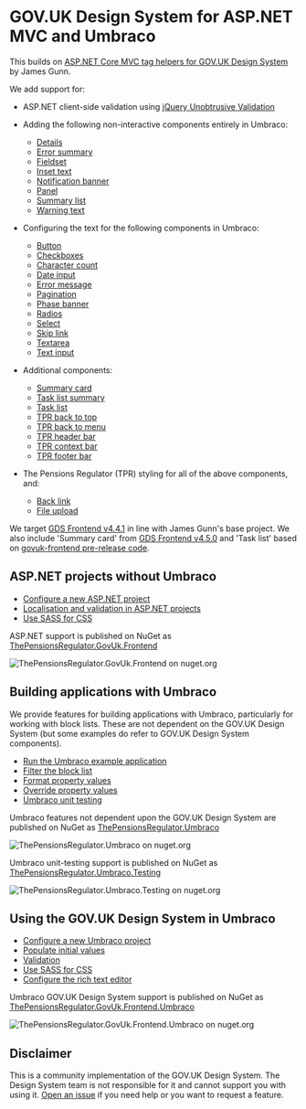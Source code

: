 # GOV.UK Design System for ASP.NET MVC and Umbraco

This builds on [ASP.NET Core MVC tag helpers for GOV.UK Design System](https://github.com/gunndabad/govuk-frontend-aspnetcore) by James Gunn.

We add support for:

- ASP.NET client-side validation using [jQuery Unobtrusive Validation](https://github.com/aspnet/jquery-validation-unobtrusive)

- Adding the following non-interactive components entirely in Umbraco:

  - [Details](https://github.com/gunndabad/govuk-frontend-aspnetcore/blob/main/docs/components/details.md)
  - [Error summary](https://github.com/gunndabad/govuk-frontend-aspnetcore/blob/main/docs/components/error-summary.md)
  - [Fieldset](https://github.com/gunndabad/govuk-frontend-aspnetcore/blob/main/docs/components/fieldset.md)
  - [Inset text](https://github.com/gunndabad/govuk-frontend-aspnetcore/blob/main/docs/components/inset-text.md)
  - [Notification banner](https://github.com/gunndabad/govuk-frontend-aspnetcore/blob/main/docs/components/notification-banner.md)
  - [Panel](https://github.com/gunndabad/govuk-frontend-aspnetcore/blob/main/docs/components/panel.md)
  - [Summary list](https://github.com/gunndabad/govuk-frontend-aspnetcore/blob/main/docs/components/summary-list.md)
  - [Warning text](https://github.com/gunndabad/govuk-frontend-aspnetcore/blob/main/docs/components/warning-text.md)

- Configuring the text for the following components in Umbraco:

  - [Button](https://github.com/gunndabad/govuk-frontend-aspnetcore/blob/main/docs/components/button.md)
  - [Checkboxes](/docs/components/checkboxes.md)
  - [Character count](https://github.com/gunndabad/govuk-frontend-aspnetcore/blob/main/docs/components/character-count.md)
  - [Date input](/docs/components/date-input.md)
  - [Error message](https://github.com/gunndabad/govuk-frontend-aspnetcore/blob/main/docs/components/error-message.md)
  - [Pagination](https://github.com/gunndabad/govuk-frontend-aspnetcore/blob/main/docs/components/pagination.md)
  - [Phase banner](https://github.com/gunndabad/govuk-frontend-aspnetcore/blob/main/docs/components/phase-banner.md)
  - [Radios](/docs/components/radios.md)
  - [Select](/docs/components/select.md)
  - [Skip link](https://github.com/gunndabad/govuk-frontend-aspnetcore/blob/main/docs/components/skip-link.md)
  - [Textarea](https://github.com/gunndabad/govuk-frontend-aspnetcore/blob/main/docs/components/textarea.md)
  - [Text input](/docs/components/text-input.md)

- Additional components:

  - [Summary card](/docs/components/summary-card.md)
  - [Task list summary](/docs/components/task-list-summary.md)
  - [Task list](/docs/components/task-list.md)
  - [TPR back to top](/docs/components/tpr-back-to-top.md)
  - [TPR back to menu](/docs/components/tpr-back-to-menu.md)
  - [TPR header bar](/docs/components/tpr-header-bar.md)
  - [TPR context bar](/docs/components/tpr-context-bar.md)
  - [TPR footer bar](/docs/components/tpr-footer-bar.md)

- The Pensions Regulator (TPR) styling for all of the above components, and:
  - [Back link](https://github.com/gunndabad/govuk-frontend-aspnetcore/blob/main/docs/components/back-link.md)
  - [File upload](https://github.com/gunndabad/govuk-frontend-aspnetcore/blob/main/docs/components/file-upload.md)

We target [GDS Frontend v4.4.1](https://github.com/alphagov/govuk-frontend/releases/tag/v4.4.1) in line with James Gunn's base project. We also include 'Summary card' from [GDS Frontend v4.5.0](https://github.com/alphagov/govuk-frontend/releases/tag/v4.5.0) and 'Task list' based on [govuk-frontend pre-release code](https://github.com/alphagov/govuk-design-system/pull/1994).

## ASP.NET projects without Umbraco

- [Configure a new ASP.NET project](docs/aspnet/new-aspnet-project.md)
- [Localisation and validation in ASP.NET projects](docs/aspnet/localisation-and-validation.md)
- [Use SASS for CSS](docs/aspnet/sass.md)

ASP.NET support is published on NuGet as [ThePensionsRegulator.GovUk.Frontend](https://www.nuget.org/packages/ThePensionsRegulator.GovUk.Frontend)

![ThePensionsRegulator.GovUk.Frontend on nuget.org](https://img.shields.io/nuget/vpre/ThePensionsRegulator.GovUk.Frontend)

## Building applications with Umbraco

We provide features for building applications with Umbraco, particularly for working with block lists. These are not dependent on the GOV.UK Design System (but some examples do refer to GOV.UK Design System components).

- [Run the Umbraco example application](docs/umbraco/run-example-application.md)
- [Filter the block list](docs/umbraco/filter-blocks.md)
- [Format property values](docs/umbraco/format-property-values.md)
- [Override property values](docs/umbraco/override-property-values.md)
- [Umbraco unit testing](docs/umbraco/unit-testing.md)

Umbraco features not dependent upon the GOV.UK Design System are published on NuGet as [ThePensionsRegulator.Umbraco](https://www.nuget.org/packages/ThePensionsRegulator.Umbraco)

![ThePensionsRegulator.Umbraco on nuget.org](https://img.shields.io/nuget/vpre/ThePensionsRegulator.Umbraco)

Umbraco unit-testing support is published on NuGet as [ThePensionsRegulator.Umbraco.Testing](https://www.nuget.org/packages/ThePensionsRegulator.Umbraco.Testing)

![ThePensionsRegulator.Umbraco.Testing on nuget.org](https://img.shields.io/nuget/vpre/ThePensionsRegulator.Umbraco.Testing)

## Using the GOV.UK Design System in Umbraco

- [Configure a new Umbraco project](docs/umbraco/new-umbraco-project.md)
- [Populate initial values](docs/umbraco/populate-initial-values.md)
- [Validation](docs/umbraco/validation.md)
- [Use SASS for CSS](docs/aspnet/sass.md)
- [Configure the rich text editor](/docs/umbraco/rich-text-editor.md)

Umbraco GOV.UK Design System support is published on NuGet as [ThePensionsRegulator.GovUk.Frontend.Umbraco](https://www.nuget.org/packages/ThePensionsRegulator.GovUk.Frontend.Umbraco)

![ThePensionsRegulator.GovUk.Frontend.Umbraco on nuget.org](https://img.shields.io/nuget/vpre/ThePensionsRegulator.GovUk.Frontend.Umbraco)

## Disclaimer

This is a community implementation of the GOV.UK Design System. The Design System team is not responsible for it and cannot support you with using it. [Open an issue](https://github.com/thepensionsregulator/govuk-frontend-aspnetcore-extensions/issues) if you need help or you want to request a feature.
